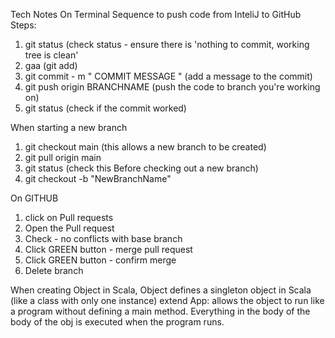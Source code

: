 Tech Notes
On Terminal Sequence to push code from InteliJ to GitHub
Steps:
  1. git status (check status - ensure there is 'nothing to commit, working tree is clean'
  2. gaa (git add)
  3. git commit - m " COMMIT MESSAGE " (add a message to the commit)
  4. git push origin BRANCHNAME (push the code to branch you're working on)
  5. git status (check if the commit worked)

When starting a new branch
1. git checkout main (this allows a new branch to be created)
2. git pull origin main
3. git status (check this Before checking out a new branch)
4. git checkout -b "NewBranchName" 

On GITHUB
  1. click on Pull requests
  2. Open the Pull request
  3. Check - no conflicts with base branch
  4. Click GREEN button - merge pull request
  5. Click GREEN button - confirm merge
  6. Delete branch

When creating Object in Scala, Object defines a singleton object in Scala (like a class with only one instance)
extend App: allows the object to run like a program without defining a main method. Everything in the body of the body of the obj is executed when the program runs.